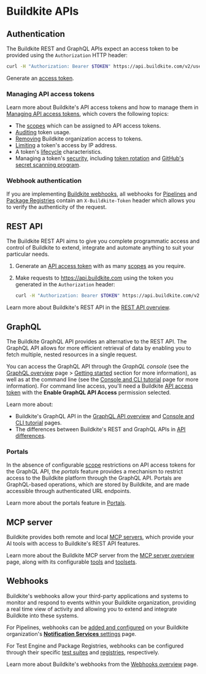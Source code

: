 # Buildkite APIs

## Authentication

The Buildkite REST and GraphQL APIs expect an access token to be provided using the `Authorization` HTTP header:

```bash
curl -H "Authorization: Bearer $TOKEN" https://api.buildkite.com/v2/user
```

Generate an [access token](https://buildkite.com/user/api-access-tokens).

### Managing API access tokens

Learn more about Buildkite's API access tokens and how to manage them in [Managing API access tokens](/docs/apis/managing-api-tokens), which covers the following topics:

- The [scopes](/docs/apis/managing-api-tokens#token-scopes) which can be assigned to API access tokens.
- [Auditing](/docs/apis/managing-api-tokens#auditing-tokens) token usage.
- [Removing](/docs/apis/managing-api-tokens#removing-an-organization-from-a-token) Buildkite organization access to tokens.
- [Limiting](/docs/apis/managing-api-tokens#limiting-api-access-by-ip-address) a token's access by IP address.
- A token's [lifecycle](/docs/apis/managing-api-tokens#api-token-lifecycle) characteristics.
- Managing a token's [security](/docs/apis/managing-api-tokens#api-token-security), including [token rotation](/docs/apis/managing-api-tokens#api-token-security-rotation) and [GitHub's secret scanning program](/docs/apis/managing-api-tokens#api-token-security-github-secret-scanning-program).

### Webhook authentication

If you are implementing [Buildkite webhooks](#webhooks), all webhooks for [Pipelines](/docs/apis/webhooks/pipelines#http-headers) and [Package Registries](/docs/apis/webhooks/package-registries#http-headers) contain an `X-Buildkite-Token` header which allows you to verify the authenticity of the request.

## REST API

The Buildkite REST API aims to give you complete programmatic access and control of Buildkite to extend, integrate and automate anything to suit your particular needs.

1. Generate an [API access token](/docs/apis/managing-api-tokens) with as many [scopes](/docs/apis/managing-api-tokens#token-scopes) as you require.
2. Make requests to https://api.buildkite.com using the token you generated in the `Authorization` header:

    ```bash
    curl -H "Authorization: Bearer $TOKEN" https://api.buildkite.com/v2/user
    ```

Learn more about Buildkite's REST API in the [REST API overview](/docs/apis/rest-api).

## GraphQL

The Buildkite GraphQL API provides an alternative to the REST API. The GraphQL API allows for more efficient retrieval of data by enabling you to fetch multiple, nested resources in a single request.

You can access the GraphQL API through the _GraphQL console_ (see the [GraphQL overview](/docs/apis/graphql-api) page > [Getting started](/docs/apis/graphql-api#getting-started) section for more information), as well as at the command line (see the [Console and CLI tutorial](/docs/apis/graphql/graphql-tutorial) page for more information). For command line access, you'll need a Buildkite [API access token](/docs/apis/managing-api-tokens) with the **Enable GraphQL API Access** permission selected.

Learn more about:

- Buildkite's GraphQL API in the [GraphQL API overview](/docs/apis/graphql-api) and [Console and CLI tutorial](/docs/apis/graphql/graphql-tutorial) pages.
- The differences between Buildkite's REST and GraphQL APIs in [API differences](/docs/apis/api-differences).

### Portals

In the absence of configurable [scope](/docs/apis/managing-api-tokens#token-scopes) restrictions on API access tokens for the GraphQL API, the _portals_ feature provides a mechanism to restrict access to the Buildkite platform through the GraphQL API. Portals are GraphQL-based operations, which are stored by Buildkite, and are made accessible through authenticated URL endpoints.

Learn more about the portals feature in [Portals](/docs/apis/graphql/portals).

## MCP server

Buildkite provides both remote and local [MCP servers](https://modelcontextprotocol.io/docs/learn/server-concepts), which provide your AI tools with access to Buildkite's REST API features.

Learn more about the Buildkite MCP server from the [MCP server overview](/docs/apis/mcp-server) page, along with its configurable [tools](/docs/apis/mcp-server/tools#available-mcp-tools) and [toolsets](/docs/apis/mcp-server/tools/toolsets).

## Webhooks

Buildkite's webhooks allow your third-party applications and systems to monitor and respond to events within your Buildkite organization, providing a real time view of activity and allowing you to extend and integrate Buildkite into these systems.

For Pipelines, webhooks can be [added and configured](/docs/apis/webhooks/pipelines#add-a-webhook) on your Buildkite organization's [**Notification Services** settings](https://buildkite.com/organizations/-/services) page.

For Test Engine and Package Registries, webhooks can be configured through their specific [test suites](/docs/apis/webhooks/test-engine) and [registries](/docs/apis/webhooks/package-registries#add-a-webhook), respectively.

Learn more about Buildkite's webhooks from the [Webhooks overview](/docs/apis/webhooks) page.

